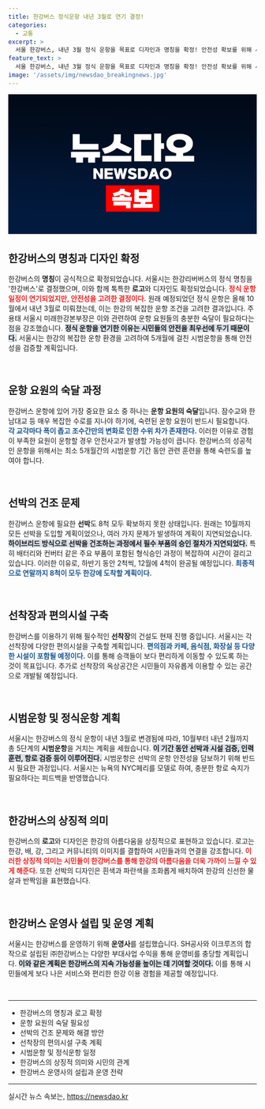 ```yaml
---
title: 한강버스 정식운항 내년 3월로 연기 결정!
categories:
  - 교통
excerpt: >
  서울 한강버스, 내년 3월 정식 운항을 목표로 디자인과 명칭을 확정! 안전성 확보를 위해 시범운항을 거쳐 5개월의 준비기간이 필요하다. 궁금한 한강버스의 모습과 향후 기대되는 서비스는? 클릭해 확인해보세요!
feature_text: >
  서울 한강버스, 내년 3월 정식 운항을 목표로 디자인과 명칭을 확정! 안전성 확보를 위해 시범운항을 거쳐 5개월의 준비기간이 필요하다. 궁금한 한강버스의 모습과 향후 기대되는 서비스는? 클릭해 확인해보세요!
image: '/assets/img/newsdao_breakingnews.jpg'
---
```


<p><img src="/assets/img/newsdao_breakingnews.jpg" alt="koreaapp 속보" /></p>

<h2 data-ke-size="size26">한강버스의 명칭과 디자인 확정</h2>

<p data-ke-size="size16">한강버스의 <b>명칭</b>이 공식적으로 확정되었습니다. 서울시는 한강리버버스의 정식 명칭을 '한강버스'로 결정했으며, 이와 함께 톡특한 <b>로고</b>와 디자인도 확정되었습니다. <b><span style="color: #ee2323;">정식 운항일정이 연기되었지만, 안전성을 고려한 결정이다.</span></b> 원래 예정되었던 정식 운항은 올해 10월에서 내년 3월로 미뤄졌는데, 이는 한강의 복잡한 운항 조건을 고려한 결과입니다. 주용태 서울시 미래한강본부장은 이와 관련하여 운항 요원들의 충분한 숙달이 필요하다는 점을 강조했습니다. <b><span style="background-color: #21538527;">정식 운항을 연기한 이유는 시민들의 안전을 최우선에 두기 때문이다.</span></b> 서울시는 한강의 복잡한 운항 환경을 고려하여 5개월에 걸친 시범운항을 통해 안전성을 검증할 계획입니다.</p>

<p data-ke-size="size16">&nbsp;</p>

<h2 data-ke-size="size26">운항 요원의 숙달 과정</h2>

<p data-ke-size="size16">한강버스 운항에 있어 가장 중요한 요소 중 하나는 <b>운항 요원의 숙달</b>입니다. 잠수교와 한남대교 등 매우 복잡한 수로를 지나야 하기에, 숙련된 운항 요원이 반드시 필요합니다. <b><span style="color: #1a5490;">각 교각마다 폭이 좁고 조수간만의 변화로 인한 수위 차가 존재한다.</span></b> 이러한 이유로 경험이 부족한 요원이 운항할 경우 안전사고가 발생할 가능성이 큽니다. 한강버스의 성공적인 운항을 위해서는 최소 5개월간의 시범운항 기간 동안 관련 훈련을 통해 숙련도를 높여야 합니다.</p>

<p data-ke-size="size16">&nbsp;</p>

<h2 data-ke-size="size26">선박의 건조 문제</h2>

<p data-ke-size="size16">한강버스 운항에 필요한 <b>선박</b>도 8척 모두 확보하지 못한 상태입니다. 원래는 10월까지 모든 선박을 도입할 계획이었으나, 여러 가지 문제가 발생하여 계획이 지연되었습니다. <b><span style="background-color: #21538527;">하이브리드 방식으로 선박을 건조하는 과정에서 필수 부품의 승인 절차가 지연되었다.</span></b> 특히 배터리와 컨버터 같은 주요 부품이 포함된 형식승인 과정이 복잡하여 시간이 걸리고 있습니다. 이러한 이유로, 하반기 동안 2척씩, 12월에 4척이 완공될 예정입니다. <b><span style="color: #1a5490;">최종적으로 연말까지 8척이 모두 한강에 도착할 계획이다.</span></b></p>

<p data-ke-size="size16">&nbsp;</p>

<h2 data-ke-size="size26">선착장과 편의시설 구축</h2>

<p data-ke-size="size16">한강버스를 이용하기 위해 필수적인 <b>선착장</b>의 건설도 현재 진행 중입니다. 서울시는 각 선착장에 다양한 편의시설을 구축할 계획입니다. <b><span style="color: #1a5490;">편의점과 카페, 음식점, 화장실 등 다양한 시설이 포함될 예정이다.</span></b> 이를 통해 승객들이 보다 편리하게 이동할 수 있도록 하는 것이 목표입니다. 추가로 선착장의 옥상공간은 시민들이 자유롭게 이용할 수 있는 공간으로 개발될 예정입니다.</p>

<p data-ke-size="size16">&nbsp;</p>

<h2 data-ke-size="size26">시범운항 및 정식운항 계획</h2>

<p data-ke-size="size16">서울시는 한강버스의 정식 운항이 내년 3월로 변경됨에 따라, 10월부터 내년 2월까지 총 5단계의 <b>시범운항</b>을 거치는 계획을 세웠습니다. <b><span style="background-color: #21538527;">이 기간 동안 선박과 시설 검증, 인력 훈련, 항로 검증 등이 이루어진다.</span></b> 시범운항은 선박의 운항 안전성을 담보하기 위해 반드시 필요한 과정입니다. 서울시는 뉴욕의 NYC페리를 모델로 하여, 충분한 항로 숙지가 필요하다는 피드백을 반영했습니다.</p>

<p data-ke-size="size16">&nbsp;</p>

<h2 data-ke-size="size26">한강버스의 상징적 의미</h2>

<p data-ke-size="size16">한강버스의 <b>로고</b>와 디자인은 한강의 아름다움을 상징적으로 표현하고 있습니다. 로고는 한강, 배, 강, 그리고 커뮤니티의 이미지를 결합하여 시민들과의 연결을 강조합니다. <b><span style="color: #ee2323;">이러한 상징적 의미는 시민들이 한강버스를 통해 한강의 아름다움을 더욱 가까이 느낄 수 있게 해준다.</span></b> 또한 선박의 디자인은 흰색과 파란색을 조화롭게 배치하여 한강의 신선한 물살과 반짝임을 표현했습니다.</p>

<p data-ke-size="size16">&nbsp;</p>

<h2 data-ke-size="size26">한강버스 운영사 설립 및 운영 계획</h2>

<p data-ke-size="size16">서울시는 한강버스를 운영하기 위해 <b>운영사</b>를 설립했습니다. SH공사와 이크루즈의 합작으로 설립된 ㈜한강버스는 다양한 부대사업 수익을 통해 운영비를 충당할 계획입니다. <b><span style="background-color: #21538527;">이와 같은 계획은 한강버스의 지속 가능성을 높이는 데 기여할 것이다.</span></b> 이를 통해 시민들에게 보다 나은 서비스와 편리한 한강 이용 경험을 제공할 예정입니다.</p>

<p data-ke-size="size16">&nbsp;</p> 

<hr>

<ul>
    <li>한강버스의 명칭과 로고 확정</li>
    <li>운항 요원의 숙달 필요성</li>
    <li>선박의 건조 문제와 해결 방안</li>
    <li>선착장의 편의시설 구축 계획</li>
    <li>시범운항 및 정식운항 일정</li>
    <li>한강버스의 상징적 의미와 시민의 관계</li>
    <li>한강버스 운영사의 설립과 운영 전략</li>
</ul>

<hr>

<p data-ke-size="size16"></p>
실시간 뉴스 속보는, <a href="https://newsdao.kr" rel="dofollow">https://newsdao.kr</a>


